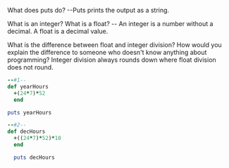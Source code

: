 
What does puts do?
--Puts prints the output as a string.

What is an integer? What is a float?
-- An integer is a number without a decimal. A float is a decimal value.

What is the difference between float and integer division? How would you explain the difference to someone who doesn't know anything about programming?
Integer division always rounds down where float division does not round.



```ruby
--#1--
def yearHours
  +(24*7)*52
  end

puts yearHours

--#2--
def decHours
  +((24*7)*52)*10
  end

  puts decHours

```